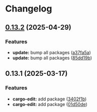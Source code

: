 # Changelog

## [0.13.2](https://github.com/joshuachp/packages/compare/cargo-edit-v0.13.1...cargo-edit-v0.13.2) (2025-04-29)


### Features

* **update:** bump all packages ([a37fa5a](https://github.com/joshuachp/packages/commit/a37fa5a29fb355c979c9898fff0ecbdf3269dc93))
* **update:** bump all packages ([85dd19b](https://github.com/joshuachp/packages/commit/85dd19bcb73c06ab7027eda46747b5896b090cf9))

## 0.13.1 (2025-03-17)


### Features

* **cargo-edit:** add package ([3402f1b](https://github.com/joshuachp/packages/commit/3402f1be37a2d15b82df5996cdd0c2de522cc457))
* **cargo-edit:** add package ([01d50de](https://github.com/joshuachp/packages/commit/01d50de2fc4af4d241ea850e52863edb72d70da1))

